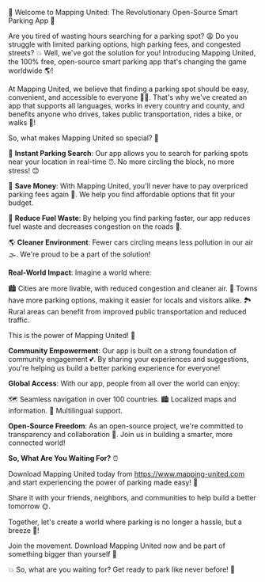 🎉 Welcome to Mapping United: The Revolutionary Open-Source Smart Parking App 🚀

Are you tired of wasting hours searching for a parking spot? 😩 Do you struggle with limited parking options, high parking fees, and congested streets? 💥 Well, we've got the solution for you! Introducing Mapping United, the 100% free, open-source smart parking app that's changing the game worldwide 🌎!

At Mapping United, we believe that finding a parking spot should be easy, convenient, and accessible to everyone 🏃‍♀️. That's why we've created an app that supports all languages, works in every country and county, and benefits anyone who drives, takes public transportation, rides a bike, or walks 💪!

So, what makes Mapping United so special? 🤔

📍 **Instant Parking Search**: Our app allows you to search for parking spots near your location in real-time ⏰. No more circling the block, no more stress! 😊

💸 **Save Money**: With Mapping United, you'll never have to pay overpriced parking fees again 💸. We help you find affordable options that fit your budget.

🚀 **Reduce Fuel Waste**: By helping you find parking faster, our app reduces fuel waste and decreases congestion on the roads 🚗.

🌎 **Cleaner Environment**: Fewer cars circling means less pollution in our air 🌫️. We're proud to be a part of the solution!

**Real-World Impact**: Imagine a world where:

🏙️ Cities are more livable, with reduced congestion and cleaner air.
🚗 Towns have more parking options, making it easier for locals and visitors alike.
🏞️ Rural areas can benefit from improved public transportation and reduced traffic.

This is the power of Mapping United! 🌟

**Community Empowerment**: Our app is built on a strong foundation of community engagement 💕. By sharing your experiences and suggestions, you're helping us build a better parking experience for everyone!

**Global Access**: With our app, people from all over the world can enjoy:

🗺️ Seamless navigation in over 100 countries.
🏙️ Localized maps and information.
💬 Multilingual support.

**Open-Source Freedom**: As an open-source project, we're committed to transparency and collaboration 🤝. Join us in building a smarter, more connected world!

**So, What Are You Waiting For?** ⏰

Download Mapping United today from https://www.mapping-united.com and start experiencing the power of parking made easy! 🚀

Share it with your friends, neighbors, and communities to help build a better tomorrow 🌞.

Together, let's create a world where parking is no longer a hassle, but a breeze 💨!

Join the movement. Download Mapping United now and be part of something bigger than yourself 🌟

💥 So, what are you waiting for? Get ready to park like never before! 🚀